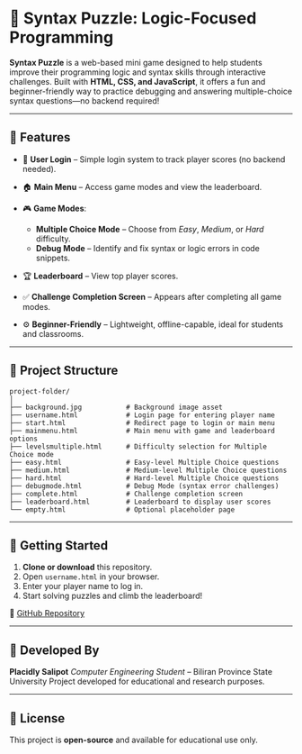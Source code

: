 
# 🧩 Syntax Puzzle: Logic-Focused Programming

**Syntax Puzzle** is a web-based mini game designed to help students improve their programming logic and syntax skills through interactive challenges. Built with **HTML, CSS, and JavaScript**, it offers a fun and beginner-friendly way to practice debugging and answering multiple-choice syntax questions—no backend required!

---

## 🎯 Features

* 🔐 **User Login** – Simple login system to track player scores (no backend needed).
* 🏠 **Main Menu** – Access game modes and view the leaderboard.
* 🎮 **Game Modes**:

  * **Multiple Choice Mode** – Choose from *Easy*, *Medium*, or *Hard* difficulty.
  * **Debug Mode** – Identify and fix syntax or logic errors in code snippets.
* 🏆 **Leaderboard** – View top player scores.
* ✅ **Challenge Completion Screen** – Appears after completing all game modes.
* ⚙️ **Beginner-Friendly** – Lightweight, offline-capable, ideal for students and classrooms.

---

## 📂 Project Structure

```
project-folder/
│
├── background.jpg           # Background image asset
├── username.html            # Login page for entering player name
├── start.html               # Redirect page to login or main menu
├── mainmenu.html            # Main menu with game and leaderboard options
├── levelsmultiple.html      # Difficulty selection for Multiple Choice mode
├── easy.html                # Easy-level Multiple Choice questions
├── medium.html              # Medium-level Multiple Choice questions
├── hard.html                # Hard-level Multiple Choice questions
├── debugmode.html           # Debug Mode (syntax error challenges)
├── complete.html            # Challenge completion screen
├── leaderboard.html         # Leaderboard to display user scores
└── empty.html               # Optional placeholder page
```

---

## 🚀 Getting Started

1. **Clone or download** this repository.
2. Open `username.html` in your browser.
3. Enter your player name to log in.
4. Start solving puzzles and climb the leaderboard!

🔗 [GitHub Repository](https://github.com/moon04xx/syntax-puzzle)

---

## 👤 Developed By

**Placidly Salipot**
*Computer Engineering Student* – Biliran Province State University
Project developed for educational and research purposes.

---

## 📄 License

This project is **open-source** and available for educational use only.


